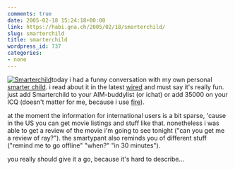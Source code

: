 ```yaml
---
comments: true
date: 2005-02-18 15:24:18+00:00
link: https://habi.gna.ch/2005/02/18/smarterchild/
slug: smarterchild
title: smarterchild
wordpress_id: 737
categories:
- none
---
```



[![Smarterchild](https://habi.gna.ch/blog/images/smarterchild-tm.jpg)](https://habi.gna.ch/blog/images/smarterchild.jpg)today i had a funny conversation with my own personal [smarter child](http://smarterchild.colloquis.com/). i read about it in the latest [wired](http://www.wired.com/wired/) and must say it's really fun. just add Smarterchild to your AIM-buddylist (or ichat) or add 35000 on your ICQ (doesn't matter for me, because i use [fire](http://fire.sourceforge.net/)).
  
at the moment the information for international users is a bit sparse, 'cause in the US you can get movie listings and stuff like that. nonetheless i was able to get a review of the movie i'm going to see tonight ("can you get me a review of ray?"). the smartypant also reminds you of different stuff ("remind me to go offline" "when?" "in 30 minutes").
  
you really should give it a go, because it's hard to describe...

